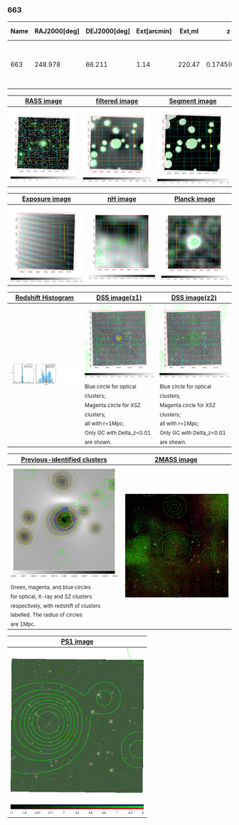 <div STYLE="page-break-after: always;"></div>

### 663

|Name|RAJ2000[deg]|DEJ2000[deg] |Ext[arcmin]| Ext,ml | z | z_src| C|GC(XSZ,Delta_z<0.01)| GC(OPT,Delta_z<0.01)|GC| R_sig[arcmin] | R500[arcmin] | R500[Mpc]| CRsig[c/s] | CR500[c/s] |L500[1E44 erg/s]|F500[1E-12 erg/s/cm^2]| M500[1E14 Msun]|Tx[keV]|Cnt_sig|Beta|Rc[arcmin]|Comment|Alias|
|---|---|---|---|---|---|------|---|--------|---------|----------|---|---|---|---|---|---|---|---|---|---|---|---|---|---|
|663| 248.978| 66.211| 1.14| 220.47| 0.1745(0.005)| z1, z_xsz| B| MCXC, PSZ2, Tar, XB| A, N, W| A, MCXC, N, PSZ2, Tar, W, XB| 11.238| 6.775| 1.203| 0.317(0.018)| 0.298(0.017)| 5.004(0.118)| 5.895(0.140)| 5.88(0.07)| 6.76(0.05)| 626.8| 0.842(-0.073+0.084)| 2.675(-0.375+0.386)| -| k052|

|[RASS image](../image/663/663_img.pdf)|[filtered image](../image/663/663_fil.pdf)|[Segment image](../image/663/663_seg.pdf)|
|-------------------|--------------------|-------------------|
| <img src="../image/663/663_img.png" width="300">  | <img src="../image/663/663_fil.png" width="300">   | <img src="../image/663/663_seg.png" width="300">  |

|[Exposure image](../image/663/663_mex.pdf)| [nH image](../image/663/663_nh.pdf)| [Planck image](../image/663/663_p.pdf)|
|-------------------|--------------------|-------------------|
|<img src="../image/663/663_mex.png" width="300">   | <img src="../image/663/663_nh.png" width="300">    | <img src="../image/663/663_p.png" width="300"> |

|[Redshift Histogram](../image/663/663_zg.pdf) | [DSS image(z1)](../image/663/663_dss_z1.pdf)      |  [DSS image(z2)](../image/663/663_dss_z2.pdf)    |
|-------------------|--------------------|-------------------|
|<img src="../image/663/663_zg.png" width="300"> |<img src="../image/663/663_dss_z1.png" width="300"> <sub><br>Blue circle for optical clusters; <br>Magenta circle for XSZ clusters; <br>all with r=1Mpc; <br>Only GC with Delta_z<0.01 are shown. </sub>| <img src="../image/663/663_dss_z2.png" width="300"><sub><br>Blue circle for optical clusters; <br>Magenta circle for XSZ clusters; <br>all with r=1Mpc; <br>Only GC with Delta_z<0.01 are shown. </sub> |

|[Previous-identified clusters](../image/663/663_gc.pdf) | [2MASS image](../image/663/663_2mass.pdf)      |
|-------------------|-------------------|
|<img src=../image/663/663_gc.png width="300"> <br><sub>Green, magenta, and blue circles <br>for optical, X-ray and SZ clusters <br>respectively, with redshift of clusters <br>labelled. The radius of circles <br>are 1Mpc.</sub>|<img src="../image/663/663_2mass.png" width="300">  |

|[PS1 image](../image/663/663_ps1.pdf)            |
|-------------------|
| <img src="../image/663/663_ps1.png" width="300">  |
